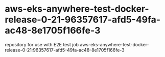 # aws-eks-anywhere-test-docker-release-0-21-96357617-afd5-49fa-ac48-8e1705f166fe-3
repository for use with E2E test job aws-eks-anywhere-test-docker-release-0-21:96357617-afd5-49fa-ac48-8e1705f166fe-3
